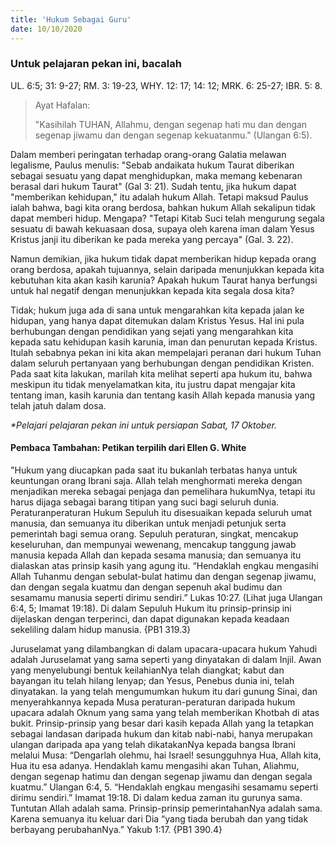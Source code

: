 ```yaml
---
title: 'Hukum Sebagai Guru'
date: 10/10/2020
---
```


### Untuk pelajaran pekan ini, bacalah
UL. 6:5; 31: 9-27; RM. 3: 19-23, WHY. 12: 17; 14: 12; MRK. 6: 25-27; IBR. 5: 8.

> <p>Ayat Hafalan:</p> 
> "Kasihilah TUHAN, Allahmu, dengan segenap hati mu dan dengan segenap jiwamu dan dengan segenap kekuatanmu." (Ulangan 6:5).

Dalam memberi peringatan terhadap orang-orang Galatia melawan legalisme, Paulus menulis: "Sebab andaikata hukum Taurat diberikan sebagai sesuatu yang dapat menghidupkan, maka memang kebenaran berasal dari hukum Taurat" (Gal 3: 21). Sudah tentu, jika hukum dapat "memberikan kehidupan," itu adalah hukum Allah. Tetapi maksud Paulus ialah bahwa, bagi kita orang berdosa, bahkan hukum Allah sekalipun tidak dapat memberi hidup. Mengapa? "Tetapi Kitab Suci telah mengurung segala sesuatu di bawah kekuasaan dosa, supaya oleh karena iman dalam Yesus Kristus janji itu diberikan ke pada mereka yang percaya" (Gal. 3. 22).

Namun demikian, jika hukum tidak dapat memberikan hidup kepada orang orang berdosa, apakah tujuannya, selain daripada menunjukkan kepada kita kebutuhan kita akan kasih karunia? Apakah hukum Taurat hanya berfungsi untuk hal negatif dengan menunjukkan kepada kita segala dosa kita?

Tidak; hukum juga ada di sana untuk mengarahkan kita kepada jalan ke hidupan, yang hanya dapat ditemukan dalam Kristus Yesus. Hal ini pula berhubungan dengan pendidikan yang sejati yang mengarahkan kita kepada satu kehidupan kasih karunia, iman dan penurutan kepada Kristus. Itulah sebabnya pekan ini kita akan mempelajari peranan dari hukum Tuhan dalam seluruh pertanyaan yang berhubungan dengan pendidikan Kristen. Pada saat kita lakukan, marilah kita melihat seperti apa hukum itu, bahwa meskipun itu tidak menyelamatkan kita, itu justru dapat mengajar kita tentang iman, kasih karunia dan tentang kasih Allah kepada manusia yang telah jatuh dalam dosa.

_*Pelajari pelajaran pekan ini untuk persiapan Sabat, 17 Oktober._

#### Pembaca Tambahan: Petikan terpilih dari Ellen G. White

"Hukum yang diucapkan pada saat itu bukanlah terbatas hanya untuk keuntungan orang Ibrani saja. Allah telah menghormati mereka dengan menjadikan mereka sebagai penjaga dan pemelihara hukumNya, tetapi itu harus dijaga sebagai barang titipan yang suci bagi seluruh dunia. Peraturanperaturan Hukum Sepuluh itu disesuaikan kepada seluruh umat manusia, dan semuanya itu diberikan untuk menjadi petunjuk serta pemerintah bagi semua orang. Sepuluh peraturan, singkat, mencakup keseluruhan, dan mempunyai wewenang, mencakup tanggung jawab manusia kepada Allah dan kepada sesama manusia; dan semuanya itu dialaskan atas prinsip kasih yang agung itu. “Hendaklah engkau mengasihi Allah Tuhanmu dengan sebulat-bulat hatimu dan dengan segenap jiwamu, dan dengan segala kuatmu dan dengan sepenuh akal budimu dan sesamamu manusia seperti dirimu sendiri.” Lukas 10:27. (Lihat juga Ulangan 6:4, 5; Imamat 19:18). Di dalam Sepuluh Hukum itu prinsip-prinsip ini dijelaskan dengan terperinci, dan dapat digunakan kepada keadaan sekeliling dalam hidup manusia. {PB1 319.3}

Juruselamat yang dilambangkan di dalam upacara-upacara hukum Yahudi adalah Juruselamat yang sama seperti yang dinyatakan di dalam Injil. Awan yang menyelubungi bentuk keilahianNya telah diangkat; kabut dan bayangan itu telah hilang lenyap; dan Yesus, Penebus dunia ini, telah dinyatakan. Ia yang telah mengumumkan hukum itu dari gunung Sinai, dan menyerahkannya kepada Musa peraturan-peraturan daripada hukum upacara adalah Oknum yang sama yang telah memberikan Khotbah di atas bukit. Prinsip-prinsip yang besar dari kasih kepada Allah yang Ia tetapkan sebagai landasan daripada hukum dan kitab nabi-nabi, hanya merupakan ulangan daripada apa yang telah dikatakanNya kepada bangsa Ibrani melalui Musa: “Dengarlah olehmu, hai Israel! sesungguhnya Hua, Allah kita, Hua itu esa adanya. Hendaklah kamu mengasihi akan Tuhan, Aliahmu, dengan segenap hatimu dan dengan segenap jiwamu dan dengan segala kuatmu.” Ulangan 6:4, 5. “Hendaklah engkau mengasihi sesamamu seperti dirimu sendiri.” Imamat 19:18. Di dalam kedua zaman itu gurunya sama. Tuntutan Allah adalah sama. Prinsip-prinsip pemerintahanNya adalah sama. Karena semuanya itu keluar dari Dia “yang tiada berubah dan yang tidak berbayang perubahanNya.” Yakub 1:17. {PB1 390.4}